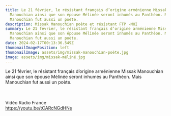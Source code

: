 ```yaml
---
title: Le 21 février, le résistant français d’origine arménienne Missak
  Manouchian ainsi que son épouse Mélinée seront inhumés au Panthéon. Mais
  Manouchian fut aussi un poète.
description: Missak Manouchian poète et résistant FTP -MOI
summary: Le 21 février, le résistant français d’origine arménienne Missak
  Manouchian ainsi que son épouse Mélinée seront inhumés au Panthéon. Mais
  Manouchian fut aussi un poète.
date: 2024-02-17T00:13:36.549Z
thumbnailImagePosition: left
thumbnailImage: assets/img/missak-manouchian-poète.jpg
image: assets/img/missak-méliné.jpg
---
```

<!--StartFragment-->

Le 21 février, le résistant français d’origine arménienne Missak Manouchian ainsi que son épouse Mélinée seront inhumés au Panthéon. Mais Manouchian fut aussi un poète.

\
\
V﻿idéo Radio France\
https://youtu.be/tCARcNGdHNs